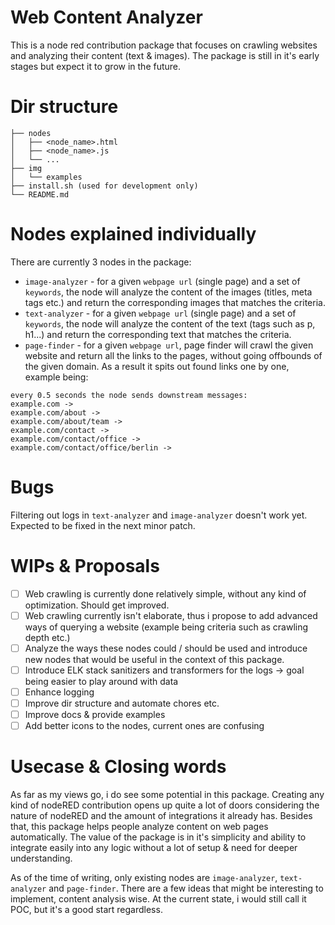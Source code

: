 # Web Content Analyzer

This is a node red contribution package that focuses on crawling websites and analyzing their content (text & images). The package is still in it's early stages but expect it to grow in the future.

# Dir structure

```
├── nodes
│   ├── <node_name>.html
│   ├── <node_name>.js
│   └── ...
├── img
│   └── examples
├── install.sh (used for development only)
└── README.md
```

# Nodes explained individually

There are currently 3 nodes in the package:
- `image-analyzer` - for a given `webpage url` (single page) and a set of `keywords`, the node will analyze the content of the images (titles, meta tags etc.) and return the corresponding images that matches the criteria.
- `text-analyzer` - for a given `webpage url` (single page) and a set of `keywords`, the node will analyze the content of the text (tags such as p, h1...) and return the corresponding text that matches the criteria.
- `page-finder` - for a given `webpage url`, page finder will crawl the given website and return all the links to the pages, without going offbounds of the given domain. As a result it spits out found links one by one, example being: 
```
every 0.5 seconds the node sends downstream messages:
example.com ->
example.com/about ->
example.com/about/team ->
example.com/contact ->
example.com/contact/office ->
example.com/contact/office/berlin ->
```

# Bugs

Filtering out logs in `text-analyzer` and `image-analyzer` doesn't work yet. Expected to be fixed in the next minor patch.

# WIPs & Proposals

- [ ] Web crawling is currently done relatively simple, without any kind of optimization. Should get improved.
- [ ] Web crawling currently isn't elaborate, thus i propose to add advanced ways of querying a website (example being criteria such as crawling depth etc.)
- [ ] Analyze the ways these nodes could / should be used and introduce new nodes that would be useful in the context of this package.
- [ ] Introduce ELK stack sanitizers and transformers for the logs -> goal being easier to play around with data
- [ ] Enhance logging
- [ ] Improve dir structure and automate chores etc.
- [ ] Improve docs & provide examples
- [ ] Add better icons to the nodes, current ones are confusing

# Usecase & Closing words

As far as my views go, i do see some potential in this package. Creating any kind of nodeRED contribution opens up quite a lot of doors considering the nature of nodeRED and the amount of integrations it already has. Besides that, this package helps people analyze content on web pages automatically. The value of the package is in it's simplicity and ability to integrate easily into any logic without a lot of setup & need for deeper understanding.

As of the time of writing, only existing nodes are `image-analyzer`, `text-analyzer` and `page-finder`. There are a few ideas that might be interesting to implement, content analysis wise. At the current state, i would still call it POC, but it's a good start regardless.

